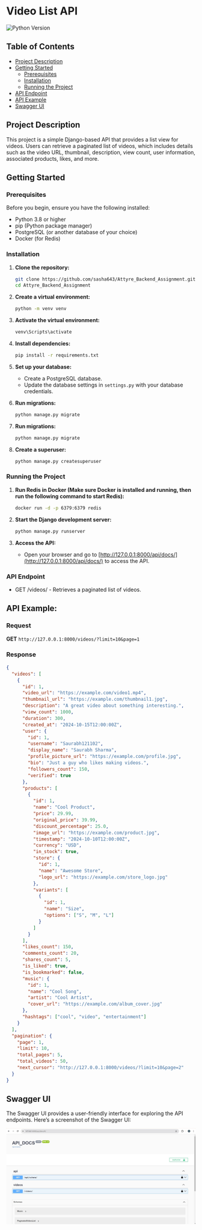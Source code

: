 # Video List API

![Python Version](https://img.shields.io/badge/python-3.8%2B-blue.svg)

## Table of Contents
- [Project Description](#project-description)
- [Getting Started](#getting-started)
  - [Prerequisites](#prerequisites)
  - [Installation](#installation)
  - [Running the Project](#running-the-project)
- [API Endpoint](#api-endpoint)
- [API Example](#api-example)
- [Swagger UI](#swagger-ui)

## Project Description

This project is a simple Django-based API that provides a list view for videos. Users can retrieve a paginated list of videos, which includes details such as the video URL, thumbnail, description, view count, user information, associated products, likes, and more.

## Getting Started

### Prerequisites

Before you begin, ensure you have the following installed:

- Python 3.8 or higher
- pip (Python package manager)
- PostgreSQL (or another database of your choice)
- Docker (for Redis)

### Installation

1. **Clone the repository:**

   ```bash
   git clone https://github.com/sasha643/Attyre_Backend_Assignment.git
   cd Attyre_Backend_Assignment
   ```

2. **Create a virtual environment:**

   ```bash
   python -m venv venv
   ```

3. **Activate the virtual environment:**

   ```bash
   venv\Scripts\activate
   ```

4. **Install dependencies:**

   ```bash
   pip install -r requirements.txt
   ```
   
5. **Set up your database:**

   - Create a PostgreSQL database.
   - Update the database settings in `settings.py` with your database credentials.

6. **Run migrations:**

   ```bash
   python manage.py migrate
   ```
   
7. **Run migrations:**

   ```bash
   python manage.py migrate

8. **Create a superuser:**

   ```bash
   python manage.py createsuperuser
   ```

### Running the Project

1. **Run Redis in Docker (Make sure Docker is installed and running, then run the following command to start Redis):**

   ```bash
   docker run -d -p 6379:6379 redis
   ```

2. **Start the Django development server:**

   ```bash
   python manage.py runserver
   ```

3. **Access the API:**

   - Open your browser and go to [http://127.0.0.1:8000/api/docs/](http://127.0.0.1:8000/api/docs/) to access the API.


### API Endpoint

- GET /videos/ - Retrieves a paginated list of videos.

## API Example:

### Request

**GET** `http://127.0.0.1:8000/videos/?limit=10&page=1`

### Response

```json
{
  "videos": [
    {
      "id": 1,
      "video_url": "https://example.com/video1.mp4",
      "thumbnail_url": "https://example.com/thumbnail1.jpg",
      "description": "A great video about something interesting.",
      "view_count": 1000,
      "duration": 300,
      "created_at": "2024-10-15T12:00:00Z",
      "user": {
        "id": 1,
        "username": "Saurabh121102",
        "display_name": "Saurabh Sharma",
        "profile_picture_url": "https://example.com/profile.jpg",
        "bio": "Just a guy who likes making videos.",
        "followers_count": 150,
        "verified": true
      },
      "products": [
        {
          "id": 1,
          "name": "Cool Product",
          "price": 29.99,
          "original_price": 39.99,
          "discount_percentage": 25.0,
          "image_url": "https://example.com/product.jpg",
          "timestamp": "2024-10-10T12:00:00Z",
          "currency": "USD",
          "in_stock": true,
          "store": {
            "id": 1,
            "name": "Awesome Store",
            "logo_url": "https://example.com/store_logo.jpg"
          },
          "variants": [
            {
              "id": 1,
              "name": "Size",
              "options": ["S", "M", "L"]
            }
          ]
        }
      ],
      "likes_count": 150,
      "comments_count": 20,
      "shares_count": 5,
      "is_liked": true,
      "is_bookmarked": false,
      "music": {
        "id": 1,
        "name": "Cool Song",
        "artist": "Cool Artist",
        "cover_url": "https://example.com/album_cover.jpg"
      },
      "hashtags": ["cool", "video", "entertainment"]
    }
  ],
  "pagination": {
    "page": 1,
    "limit": 10,
    "total_pages": 5,
    "total_videos": 50,
    "next_cursor": "http://127.0.0.1:8000/videos/?limit=10&page=2"
  }
}
```

## Swagger UI

The Swagger UI provides a user-friendly interface for exploring the API endpoints. Here’s a screenshot of the Swagger UI:

![Swagger UI](swagger.jpg)

